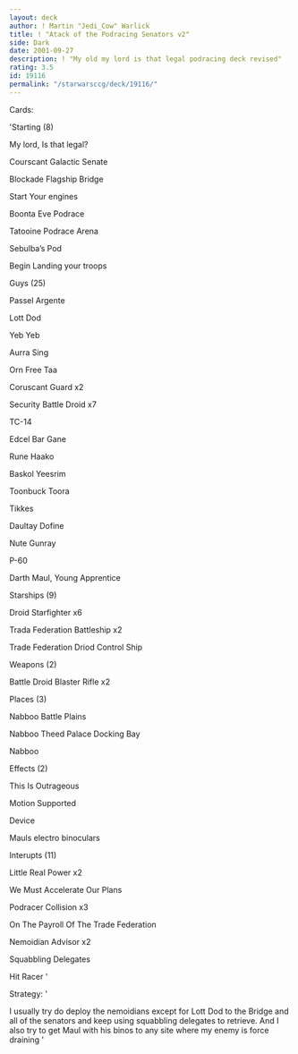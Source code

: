 ```yaml
---
layout: deck
author: ! Martin "Jedi_Cow" Warlick
title: ! "Atack of the Podracing Senators v2"
side: Dark
date: 2001-09-27
description: ! "My old my lord is that legal podracing deck revised"
rating: 3.5
id: 19116
permalink: "/starwarsccg/deck/19116/"
---
```

Cards: 

'Starting (8) 

My lord, Is that legal? 

Courscant Galactic Senate 

Blockade Flagship Bridge 

Start Your engines 

Boonta Eve Podrace 

Tatooine Podrace Arena 

Sebulba&#8217;s Pod 

Begin Landing your troops 


Guys (25) 

Passel Argente 

Lott Dod 

Yeb Yeb

Aurra Sing 

Orn Free Taa 

Coruscant Guard x2 

Security Battle Droid x7 

TC-14 

Edcel Bar Gane 

Rune Haako

Baskol Yeesrim 

Toonbuck Toora 

Tikkes 

Daultay Dofine 

Nute Gunray 

P-60

Darth Maul, Young Apprentice 


Starships (9) 

Droid Starfighter x6 

Trada Federation Battleship x2 

Trade Federation Driod Control Ship 


Weapons (2) 

Battle Droid Blaster Rifle x2 


Places (3) 

Nabboo Battle Plains 

Nabboo Theed Palace Docking Bay 

Nabboo 


Effects (2) 

This Is Outrageous 

Motion Supported 


Device

Mauls electro binoculars


Interupts (11) 

Little Real Power x2 

We Must Accelerate Our Plans 

Podracer Collision x3 

On The Payroll Of The Trade Federation 

Nemoidian Advisor x2 

Squabbling Delegates 

Hit Racer  '

Strategy: '

I usually try do deploy the nemoidians except for Lott Dod to the Bridge and all of the senators and keep using squabbling delegates to retrieve. And I also try to get Maul with his binos to any site where my enemy is force draining '

